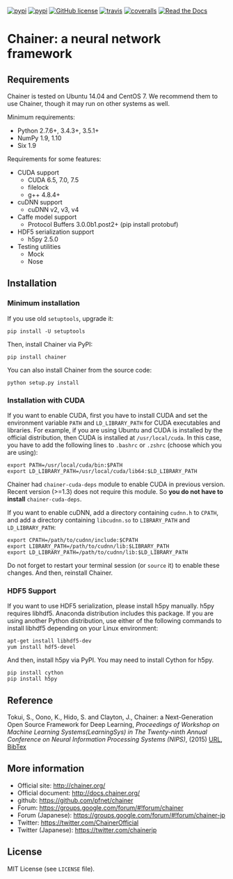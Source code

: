 [![pypi](https://img.shields.io/pypi/dm/chainer.svg)](https://pypi.python.org/pypi/chainer)
[![pypi](https://img.shields.io/pypi/v/chainer.svg)](https://pypi.python.org/pypi/chainer)
[![GitHub license](https://img.shields.io/github/license/pfnet/chainer.svg)](https://github.com/pfnet/chainer)
[![travis](https://img.shields.io/travis/pfnet/chainer.svg)](https://travis-ci.org/pfnet/chainer)
[![coveralls](https://img.shields.io/coveralls/pfnet/chainer.svg)](https://coveralls.io/github/pfnet/chainer)
[![Read the Docs](https://readthedocs.org/projects/chainer/badge/?version=stable)](http://docs.chainer.org/en/stable/?badge=stable)

# Chainer: a neural network framework

## Requirements

Chainer is tested on Ubuntu 14.04 and CentOS 7. We recommend them to use Chainer, though it may run on other systems as well.

Minimum requirements:
- Python 2.7.6+, 3.4.3+, 3.5.1+
- NumPy 1.9, 1.10
- Six 1.9

Requirements for some features:
- CUDA support
  - CUDA 6.5, 7.0, 7.5
  - filelock
  - g++ 4.8.4+
- cuDNN support
  - cuDNN v2, v3, v4
- Caffe model support
  - Protocol Buffers 3.0.0b1.post2+ (pip install protobuf)
- HDF5 serialization support
  - h5py 2.5.0
- Testing utilities
  - Mock
  - Nose

## Installation

### Minimum installation

If you use old ``setuptools``, upgrade it:

```
pip install -U setuptools
```

Then, install Chainer via PyPI:
```
pip install chainer
```

You can also install Chainer from the source code:
```
python setup.py install
```


### Installation with CUDA

If you want to enable CUDA, first you have to install CUDA and set the environment variable `PATH` and `LD_LIBRARY_PATH` for CUDA executables and libraries.
For example, if you are using Ubuntu and CUDA is installed by the official distribution, then CUDA is installed at `/usr/local/cuda`.
In this case, you have to add the following lines to `.bashrc` or `.zshrc` (choose which you are using):
```
export PATH=/usr/local/cuda/bin:$PATH
export LD_LIBRARY_PATH=/usr/local/cuda/lib64:$LD_LIBRARY_PATH
```

Chainer had `chainer-cuda-deps` module to enable CUDA in previous version.
Recent version (>=1.3) does not require this module.
So **you do not have to install** `chainer-cuda-deps`.

If you want to enable cuDNN, add a directory containing `cudnn.h` to `CPATH`, and add a directory containing `libcudnn.so` to `LIBRARY_PATH` and `LD_LIBRARY_PATH`:
```
export CPATH=/path/to/cudnn/include:$CPATH
export LIBRARY_PATH=/path/to/cudnn/lib:$LIBRARY_PATH
export LD_LIBRARY_PATH=/path/to/cudnn/lib:$LD_LIBRARY_PATH
```
Do not forget to restart your terminal session (or `source` it) to enable these changes.
And then, reinstall Chainer.


### HDF5 Support

If you want to use HDF5 serialization, please install h5py manually.
h5py requires libhdf5.
Anaconda distribution includes this package.
If you are using another Python distribution, use either of the following commands to install libhdf5 depending on your Linux environment:

```
apt-get install libhdf5-dev
yum install hdf5-devel
```

And then, install h5py via PyPI.
You may need to install Cython for h5py.

```
pip install cython
pip install h5py
```


## Reference

Tokui, S., Oono, K., Hido, S. and Clayton, J.,
Chainer: a Next-Generation Open Source Framework for Deep Learning,
*Proceedings of Workshop on Machine Learning Systems(LearningSys) in
The Twenty-ninth Annual Conference on Neural Information Processing Systems (NIPS)*, (2015)
[URL](http://learningsys.org/papers/LearningSys_2015_paper_33.pdf), [BibTex](chainer_bibtex.txt)


## More information

- Official site: http://chainer.org/
- Official document: http://docs.chainer.org/
- github: https://github.com/pfnet/chainer
- Forum: https://groups.google.com/forum/#!forum/chainer
- Forum (Japanese): https://groups.google.com/forum/#!forum/chainer-jp
- Twitter: https://twitter.com/ChainerOfficial
- Twitter (Japanese): https://twitter.com/chainerjp

## License

MIT License (see `LICENSE` file).
